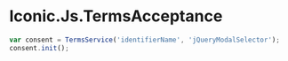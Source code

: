# Iconic.Js.TermsAcceptance

```javascript
var consent = TermsService('identifierName', 'jQueryModalSelector');
consent.init();
```
